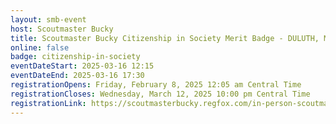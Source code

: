 ```yaml
---
layout: smb-event
host: Scoutmaster Bucky
title: Scoutmaster Bucky Citizenship in Society Merit Badge - DULUTH, MINNESOTA
online: false
badge: citizenship-in-society
eventDateStart: 2025-03-16 12:15
eventDateEnd: 2025-03-16 17:30
registrationOpens: Friday, February 8, 2025 12:05 am Central Time
registrationCloses: Wednesday, March 12, 2025 10:00 pm Central Time
registrationLink: https://scoutmasterbucky.regfox.com/in-person-scoutmaster-bucky-citizenship-in-society-duluth-mn-2025-03-16
---
```

